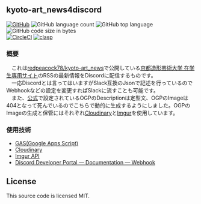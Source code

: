 ## kyoto-art_news4discord
[![GitHub](https://img.shields.io/github/license/redpeacock78/kyoto-art_news)](https://github.com/redpeacock78/kyoto-art_news4discord/blob/master/LICENSE)
![GitHub language count](https://img.shields.io/github/languages/count/redpeacock78/kyoto-art_news4discord)
![GitHub top language](https://img.shields.io/github/languages/top/redpeacock78/kyoto-art_news4discord)
![GitHub code size in bytes](https://img.shields.io/github/languages/code-size/redpeacock78/kyoto-art_news4discord)  
[![CircleCI](https://img.shields.io/circleci/build/github/redpeacock78/kyoto-art_news)](https://circleci.com/gh/redpeacock78/kyoto-art_news4discord)
[![clasp](https://img.shields.io/badge/built%20with-clasp-4285f4.svg)](https://github.com/google/clasp)

### 概要
　これは[redpeacock78/kyoto-art_news](https://github.com/redpeacock78/kyoto-art_news)で公開している[京都造形芸術大学 在学生専用サイト](https://www.kyoto-art.ac.jp/student/)のRSSの最新情報をDiscordに配信するものです。  
　一応Discordとは言ってはいますがSlack互換のJsonで記述を行っているのでWebhookなどの設定を変更すればSlackに流すことも可能です。  
　また、[公式](https://www.kyoto-art.ac.jp/student/)で設定されているOGPのDescriptionは定型文、OGPのImageは404となって死んでいるのでこちらで動的に生成するようにしました。OGPのImageの生成と保管にはそれぞれ[Cloudinary](https://cloudinary.com)と[Imgur](https://imgur.com/)を使用しています。

### 使用技術
- [GAS(Google Apps Script)](https://developers.google.com/apps-script/)
- [Cloudinary](https://cloudinary.com)
- [Imgur API](https://apidocs.imgur.com/)
- [Discord Developer Portal — Documentation — Webhook](https://discordapp.com/developers/docs/resources/webhook#execute-slackcompatible-webhook)

## License
This source code is licensed MIT.